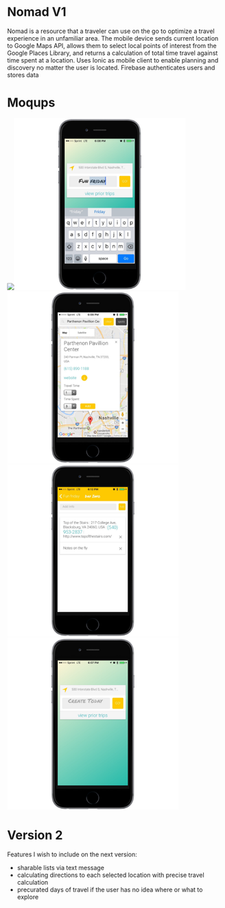 # Nomad V1
Nomad is a resource that a traveler can use on the go to optimize a travel experience in an unfamiliar area.
The mobile device sends current location to Google Maps API, allows them to select local points of interest from the Google Places Library, and returns a calculation of total time travel against time spent at a location.
Uses Ionic as mobile client to enable planning and discovery no matter the user is located.
Firebase authenticates users and stores data

# Moqups

<img src="www/img/nomad-one.png" height="400px" margin="2px"><img src="www/img/nomad-two.png" height="400px" margin="2px"><img src="www/img/nomad-three.png" height="400px" margin="2px"><img src="www/img/nomad-four.png" height="400px" margin="2px"><img src="www/img/nomad-five.png" height="400px" margin="2px">

# Version 2
Features I wish to include on the next version:
 - sharable lists via text message 
 - calculating directions to each selected location with precise travel calculation
 - precurated days of travel if the user has no idea where or what to explore
